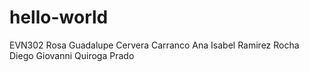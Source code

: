 # hello-world
EVN302
Rosa Guadalupe Cervera Carranco
Ana Isabel Ramirez Rocha
Diego Giovanni Quiroga Prado
